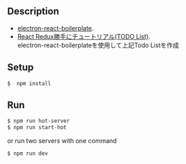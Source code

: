 ## Description

- [electron-react-boilerplate](https://github.com/chentsulin/electron-react-boilerplate).
- [React Redux勝手にチュートリアル(TODO List)](http://uraway.hatenablog.com/entry/2016/02/12/182048).  
electron-react-boilerplateを使用して上記Todo Listを作成

## Setup

```bash
$  npm install
```
## Run

```bash
$ npm run hot-server
$ npm run start-hot
```

or run two servers with one command

```bash
$ npm run dev
```
